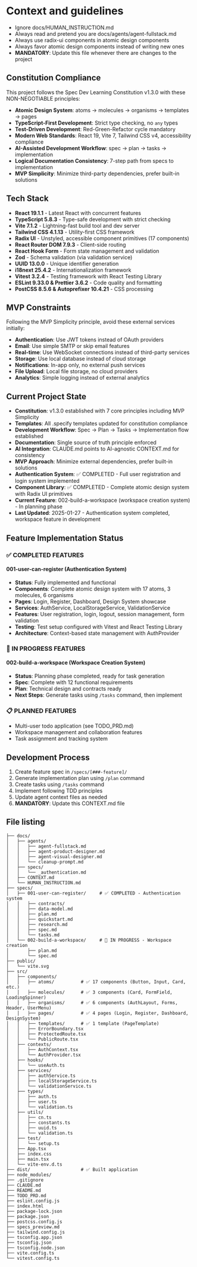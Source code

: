 # Context and guidelines
- Ignore docs/HUMAN_INSTRUCTION.md
- Always read and pretend you are docs/agents/agent-fullstack.md
- Always use radix-ui components in atomic design components
- Always favor atomic design components instead of writing new ones
- **MANDATORY**: Update this file whenever there are changes to the project

## Constitution Compliance
This project follows the Spec Dev Learning Constitution v1.3.0 with these NON-NEGOTIABLE principles:
- **Atomic Design System**: atoms → molecules → organisms → templates → pages
- **TypeScript-First Development**: Strict type checking, no `any` types
- **Test-Driven Development**: Red-Green-Refactor cycle mandatory
- **Modern Web Standards**: React 19, Vite 7, Tailwind CSS v4, accessibility compliance
- **AI-Assisted Development Workflow**: spec → plan → tasks → implementation
- **Logical Documentation Consistency**: 7-step path from specs to implementation
- **MVP Simplicity**: Minimize third-party dependencies, prefer built-in solutions

## Tech Stack

- **React 19.1.1** - Latest React with concurrent features
- **TypeScript 5.8.3** - Type-safe development with strict checking
- **Vite 7.1.2** - Lightning-fast build tool and dev server
- **Tailwind CSS 4.1.13** - Utility-first CSS framework
- **Radix UI** - Unstyled, accessible component primitives (17 components)
- **React Router DOM 7.9.3** - Client-side routing
- **React Hook Form** - Form state management and validation
- **Zod** - Schema validation (via validation service)
- **UUID 13.0.0** - Unique identifier generation
- **i18next 25.4.2** - Internationalization framework
- **Vitest 3.2.4** - Testing framework with React Testing Library
- **ESLint 9.33.0 & Prettier 3.6.2** - Code quality and formatting
- **PostCSS 8.5.6 & Autoprefixer 10.4.21** - CSS processing

## MVP Constraints
Following the MVP Simplicity principle, avoid these external services initially:
- **Authentication**: Use JWT tokens instead of OAuth providers
- **Email**: Use simple SMTP or skip email features
- **Real-time**: Use WebSocket connections instead of third-party services
- **Storage**: Use local database instead of cloud storage
- **Notifications**: In-app only, no external push services
- **File Upload**: Local file storage, no cloud providers
- **Analytics**: Simple logging instead of external analytics

## Current Project State
- **Constitution**: v1.3.0 established with 7 core principles including MVP Simplicity
- **Templates**: All .specify templates updated for constitution compliance
- **Development Workflow**: Spec → Plan → Tasks → Implementation flow established
- **Documentation**: Single source of truth principle enforced
- **AI Integration**: CLAUDE.md points to AI-agnostic CONTEXT.md for consistency
- **MVP Approach**: Minimize external dependencies, prefer built-in solutions
- **Authentication System**: ✅ COMPLETED - Full user registration and login system implemented
- **Component Library**: ✅ COMPLETED - Complete atomic design system with Radix UI primitives
- **Current Feature**: 002-build-a-workspace (workspace creation system) - In planning phase
- **Last Updated**: 2025-01-27 - Authentication system completed, workspace feature in development

## Feature Implementation Status

### ✅ COMPLETED FEATURES

#### 001-user-can-register (Authentication System)
- **Status**: Fully implemented and functional
- **Components**: Complete atomic design system with 17 atoms, 3 molecules, 6 organisms
- **Pages**: Login, Register, Dashboard, Design System showcase
- **Services**: AuthService, LocalStorageService, ValidationService
- **Features**: User registration, login, logout, session management, form validation
- **Testing**: Test setup configured with Vitest and React Testing Library
- **Architecture**: Context-based state management with AuthProvider

### 🚧 IN PROGRESS FEATURES

#### 002-build-a-workspace (Workspace Creation System)
- **Status**: Planning phase completed, ready for task generation
- **Spec**: Complete with 12 functional requirements
- **Plan**: Technical design and contracts ready
- **Next Steps**: Generate tasks using `/tasks` command, then implement

### 📋 PLANNED FEATURES
- Multi-user todo application (see TODO_PRD.md)
- Workspace management and collaboration features
- Task assignment and tracking system

## Development Process
1. Create feature spec in `/specs/[###-feature]/`
2. Generate implementation plan using `/plan` command  
3. Create tasks using `/tasks` command
4. Implement following TDD principles
5. Update agent context files as needed
6. **MANDATORY**: Update this CONTEXT.md file

## File listing

```
├── docs/
│   ├── agents/
│   │   ├── agent-fullstack.md
│   │   ├── agent-product-designer.md
│   │   ├── agent-visual-designer.md
│   │   └── cleanup-prompt.md
│   ├── specs/
│   │   └── _authentication.md
│   ├── CONTEXT.md
│   └── HUMAN_INSTRUCTION.md
├── specs/
│   ├── 001-user-can-register/     # ✅ COMPLETED - Authentication system
│   │   ├── contracts/
│   │   ├── data-model.md
│   │   ├── plan.md
│   │   ├── quickstart.md
│   │   ├── research.md
│   │   ├── spec.md
│   │   └── tasks.md
│   └── 002-build-a-workspace/     # 🚧 IN PROGRESS - Workspace creation
│       ├── plan.md
│       └── spec.md
├── public/
│   └── vite.svg
├── src/
│   ├── components/
│   │   ├── atoms/          # ✅ 17 components (Button, Input, Card, etc.)
│   │   ├── molecules/      # ✅ 3 components (Card, FormField, LoadingSpinner)
│   │   ├── organisms/      # ✅ 6 components (AuthLayout, Forms, Header, UserMenu)
│   │   ├── pages/          # ✅ 4 pages (Login, Register, Dashboard, DesignSystem)
│   │   ├── templates/      # ✅ 1 template (PageTemplate)
│   │   ├── ErrorBoundary.tsx
│   │   ├── ProtectedRoute.tsx
│   │   └── PublicRoute.tsx
│   ├── contexts/
│   │   ├── AuthContext.tsx
│   │   └── AuthProvider.tsx
│   ├── hooks/
│   │   └── useAuth.ts
│   ├── services/
│   │   ├── authService.ts
│   │   ├── localStorageService.ts
│   │   └── validationService.ts
│   ├── types/
│   │   ├── auth.ts
│   │   ├── user.ts
│   │   └── validation.ts
│   ├── utils/
│   │   ├── cn.ts
│   │   ├── constants.ts
│   │   ├── uuid.ts
│   │   └── validation.ts
│   ├── test/
│   │   └── setup.ts
│   ├── App.tsx
│   ├── index.css
│   ├── main.tsx
│   └── vite-env.d.ts
├── dist/                   # ✅ Built application
├── node_modules/
├── .gitignore
├── CLAUDE.md
├── README.md
├── TODO_PRD.md
├── eslint.config.js
├── index.html
├── package-lock.json
├── package.json
├── postcss.config.js
├── specs_preview.md
├── tailwind.config.js
├── tsconfig.app.json
├── tsconfig.json
├── tsconfig.node.json
├── vite.config.ts
└── vitest.config.ts
```